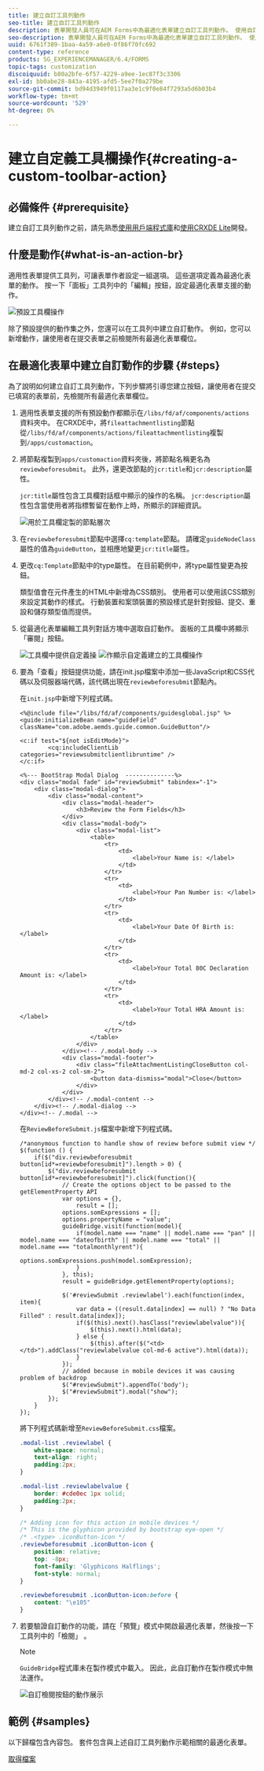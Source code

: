 ```yaml
---
title: 建立自訂工具列動作
seo-title: 建立自訂工具列動作
description: 表單開發人員可在AEM Forms中為最適化表單建立自訂工具列動作。 使用自訂動作，表單作者可以為使用者提供更多工作流程和選項。
seo-description: 表單開發人員可在AEM Forms中為最適化表單建立自訂工具列動作。 使用自訂動作，表單作者可以為使用者提供更多工作流程和選項。
uuid: 6761f389-1baa-4a59-a6e0-0f86f70fc692
content-type: reference
products: SG_EXPERIENCEMANAGER/6.4/FORMS
topic-tags: customization
discoiquuid: b80a2bfe-6f57-4229-a9ee-1ec87f3c3306
exl-id: bb0abe28-843a-4195-afd5-5ee7f0a279be
source-git-commit: bd94d3949f0117aa3e1c9f0e84f7293a5d6b03b4
workflow-type: tm+mt
source-wordcount: '529'
ht-degree: 0%

---
```


# 建立自定義工具欄操作{#creating-a-custom-toolbar-action}

## 必備條件 {#prerequisite}

建立自訂工具列動作之前，請先熟悉[使用用戶端程式庫](/help/sites-developing/clientlibs.md)和[使用CRXDE Lite](/help/sites-developing/developing-with-crxde-lite.md)開發。

## 什麼是動作{#what-is-an-action-br}

適用性表單提供工具列，可讓表單作者設定一組選項。 這些選項定義為最適化表單的動作。 按一下「面板」工具列中的「編輯」按鈕，設定最適化表單支援的動作。

![預設工具欄操作](assets/default_toolbar_actions.png)

除了預設提供的動作集之外，您還可以在工具列中建立自訂動作。 例如，您可以新增動作，讓使用者在提交表單之前檢閱所有最適化表單欄位。

## 在最適化表單中建立自訂動作的步驟 {#steps}

為了說明如何建立自訂工具列動作，下列步驟將引導您建立按鈕，讓使用者在提交已填寫的表單前，先檢閱所有最適化表單欄位。

1. 適用性表單支援的所有預設動作都顯示在`/libs/fd/af/components/actions`資料夾中。 在CRXDE中，將`fileattachmentlisting`節點從`/libs/fd/af/components/actions/fileattachmentlisting`複製到`/apps/customaction`。

1. 將節點複製到`apps/customaction`資料夾後，將節點名稱更名為`reviewbeforesubmit`。 此外，還更改節點的`jcr:title`和`jcr:description`屬性。

   `jcr:title`屬性包含工具欄對話框中顯示的操作的名稱。 `jcr:description`屬性包含當使用者將指標暫留在動作上時，所顯示的詳細資訊。

   ![用於工具欄定製的節點層次](assets/action3.png)

1. 在`reviewbeforesubmit`節點中選擇`cq:template`節點。 請確定`guideNodeClass`屬性的值為`guideButton`，並相應地變更`jcr:title`屬性。
1. 更改`cq:Template`節點中的type屬性。 在目前範例中，將type屬性變更為按鈕。

   類型值會在元件產生的HTML中新增為CSS類別。 使用者可以使用該CSS類別來設定其動作的樣式。 行動裝置和案頭裝置的預設樣式是針對按鈕、提交、重設和儲存類型值而提供。

1. 從最適化表單編輯工具列對話方塊中選取自訂動作。 面板的工具欄中將顯示「審閱」按鈕。

   ![工具欄中提供自定義操](assets/custom_action_available_in_toolbar.png) ![作顯示自定義建立的工具欄操作](assets/action7.png)

1. 要為「查看」按鈕提供功能，請在init.jsp檔案中添加一些JavaScript和CSS代碼以及伺服器端代碼，該代碼出現在`reviewbeforesubmit`節點內。

   在`init.jsp`中新增下列程式碼。

   ```
   <%@include file="/libs/fd/af/components/guidesglobal.jsp" %>
   <guide:initializeBean name="guideField" className="com.adobe.aemds.guide.common.GuideButton"/>
   
   <c:if test="${not isEditMode}">
           <cq:includeClientLib categories="reviewsubmitclientlibruntime" />
   </c:if>
   
   <%--- BootStrap Modal Dialog  --------------%>
   <div class="modal fade" id="reviewSubmit" tabindex="-1">
       <div class="modal-dialog">
           <div class="modal-content">
               <div class="modal-header">
                   <h3>Review the Form Fields</h3>
               </div>
               <div class="modal-body">
                   <div class="modal-list">
                       <table>
                           <tr>
                               <td>
                                   <label>Your Name is: </label>
                               </td>
                           </tr>
                           <tr>
                               <td>
                                   <label>Your Pan Number is: </label>
                               </td>
                           </tr>
                           <tr>
                               <td>
                                   <label>Your Date Of Birth is: </label>
                               </td>
                           </tr>
                           <tr>
                               <td>
                                   <label>Your Total 80C Declaration Amount is: </label>
                               </td>
                           </tr>
                           <tr>
                               <td>
                                   <label>Your Total HRA Amount is: </label>
                               </td>
                           </tr>
                       </table>
                   </div>
               </div><!-- /.modal-body -->
               <div class="modal-footer">
                   <div class="fileAttachmentListingCloseButton col-md-2 col-xs-2 col-sm-2">
                       <button data-dismiss="modal">Close</button>
                   </div>
               </div>
           </div><!-- /.modal-content -->
       </div><!-- /.modal-dialog -->
   </div><!-- /.modal -->
   ```

   在`ReviewBeforeSubmit.js`檔案中新增下列程式碼。

   ```
   /*anonymous function to handle show of review before submit view */
   $(function () {
       if($("div.reviewbeforesubmit button[id*=reviewbeforesubmit]").length > 0) {
           $("div.reviewbeforesubmit button[id*=reviewbeforesubmit]").click(function(){
               // Create the options object to be passed to the getElementProperty API
               var options = {},
                   result = [];
               options.somExpressions = [];
               options.propertyName = "value";
               guideBridge.visit(function(model){
                   if(model.name === "name" || model.name === "pan" || model.name === "dateofbirth" || model.name === "total" || model.name === "totalmonthlyrent"){
                           options.somExpressions.push(model.somExpression);
                   }
               }, this);
               result = guideBridge.getElementProperty(options);
   
               $('#reviewSubmit .reviewlabel').each(function(index, item){
                   var data = ((result.data[index] == null) ? "No Data Filled" : result.data[index]);
                   if($(this).next().hasClass("reviewlabelvalue")){
                       $(this).next().html(data);
                   } else {
                       $(this).after($("<td></td>").addClass("reviewlabelvalue col-md-6 active").html(data));
                   }
               });
               // added because in mobile devices it was causing problem of backdrop
               $("#reviewSubmit").appendTo('body');
               $("#reviewSubmit").modal("show");
           });
       }
   });
   ```

   將下列程式碼新增至`ReviewBeforeSubmit.css`檔案。

   ```css
   .modal-list .reviewlabel {
       white-space: normal;
       text-align: right;
       padding:2px;
   }
   
   .modal-list .reviewlabelvalue {
       border: #cde0ec 1px solid;
       padding:2px;
   }
   
   /* Adding icon for this action in mobile devices */
   /* This is the glyphicon provided by bootstrap eye-open */
   /* .<type> .iconButton-icon */
   .reviewbeforesubmit .iconButton-icon {
       position: relative;
       top: -8px;
       font-family: 'Glyphicons Halflings';
       font-style: normal;
   }
   
   .reviewbeforesubmit .iconButton-icon:before {
       content: "\e105"
   }
   ```

1. 若要驗證自訂動作的功能，請在「預覽」模式中開啟最適化表單，然後按一下工具列中的「檢閱」 。

   >[!NOTE]
   >
   >`GuideBridge`程式庫未在製作模式中載入。 因此，此自訂動作在製作模式中無法運作。

   ![自訂檢閱按鈕的動作展示](assets/action9.png)

## 範例 {#samples}

以下歸檔包含內容包。 套件包含與上述自訂工具列動作示範相關的最適化表單。

[取得檔案](assets/customtoolbaractiondemo.zip)
